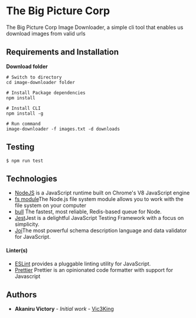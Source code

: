 # The Big Picture Corp

The Big Picture Corp Image Downloader, a simple cli tool that enables us download images from valid urls

## Requirements and Installation

**Download folder**

```
# Switch to directory
cd image-downloader folder

# Install Package dependencies
npm install

# Install CLI 
npm install -g

# Run command
image-downloader -f images.txt -d downloads
```

## Testing

```
$ npm run test
```

## Technologies

- [NodeJS](http://nodejs.org/en) is a JavaScript runtime built on Chrome's V8 JavaScript engine
- [fs module](https://www.w3schools.com/nodejs/nodejs_filesystem.asp)The Node.js file system module allows you to work with the file system on your computer 
- [bull](https://github.com/OptimalBits/bull) The fastest, most reliable, Redis-based queue for Node.
- [Jest](https://jestjs.io/)Jest is a delightful JavaScript Testing Framework with a focus on simplicity.
- [Joi](https://www.npmjs.com/package/joi)The most powerful schema description language and data validator for JavaScript.
  
#### Linter(s)

- [ESLint](eslint.org) provides a pluggable linting utility for JavaScript.
- [Prettier](https://prettier.io) Prettier is an opinionated code formatter with support for Javascript

## Authors

- **Akaniru Victory** - _Initial work_ - [Vic3King](www.akaniruvictory.com)
